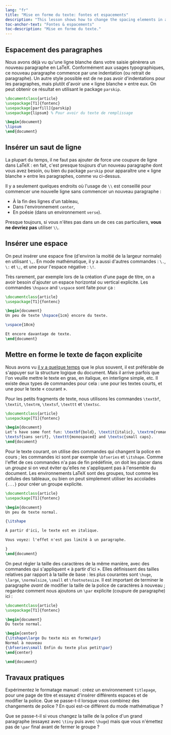 ```yaml
---
lang: "fr"
title: "Mise en forme du texte: fontes et espacements"
description: "This lesson shows how to change the spacing elements in a document and how to add explicit formatting instructions to the LaTeX source."
toc-anchor-text: "Fontes & espacements"
toc-description: "Mise en forme du texte."
---
```


## Espacement des paragraphes

Nous avons déjà vu qu'une ligne blanche dans votre saisie génèrera un nouveau
paragraphe en LaTeX. Conformément aux usages typographiques, ce nouveau
paragraphe commence par une indentation (ou retrait de paragraphe). Un autre
style possible est de ne pas avoir d'indentations pour les paragraphes, mais
plutôt d'avoir une « ligne blanche » entre eux. On peut obtenir ce résultat
en utilisant le package `parskip`.

```latex
\documentclass{article}
\usepackage[T1]{fontenc}
\usepackage[parfill]{parskip}
\usepackage{lipsum} % Pour avoir du texte de remplissage

\begin{document}
\lipsum
\end{document}
```

## Insérer un saut de ligne

La plupart du temps, il ne faut pas ajouter de force une coupure de ligne
dans LaTeX : en fait, c'est presque toujours d'un nouveau paragraphe dont
vous avez besoin, ou bien du package `parskip` pour apparaître une
« ligne blanche » entre les paragraphes, comme vu ci-dessus. 

Il y a seulement quelques endroits où l'usage de `\\` est conseillé pour
commencer une nouvelle ligne sans commencer un nouveau paragraphe :

- À la fin des lignes d'un tableau,
- Dans l'environnement `center`,
- En poésie (dans un environnement `verse`).

Presque toujours, si vous n'êtes pas dans un de ces cas particuliers,
**vous ne devriez pas** utiliser `\\`.


## Insérer une espace

On peut insérer une espace fine (d'environ la moitié de la largeur normale)
en utilisant `\,`. En mode mathématique, il y a aussi d'autres commandes :
`\.`, `\:` et `\;`, et une pour l'espace négative : `\!`.

Très rarement, par exemple lors de la création d'une page de titre, on a avoir
besoin d'ajouter un espace horizontal ou vertical explicite. Les commandes
`\hspace` and `\vspace` sont faite pour ça :

```latex
\documentclass{article}
\usepackage[T1]{fontenc}

\begin{document}
Un peu de texte \hspace{1cm} encore du texte.

\vspace{10cm}

Et encore davantage de texte.
\end{document}
```


## Mettre en forme le texte de façon explicite

Nous avons vu [il y a quelque temps](lesson-03) que le plus souvent, il est
préférable de s'appuyer sur la structure logique du document. Mais il arrive
parfois que l'on veuille mettre le texte en gras, en italique, en interligne
simple, etc. Il existe deux types de commandes pour cela : une pour les textes
courts, et une pour le texte « courant ».

Pour les petits fragments de texte, nous utilisons les commandes `\textbf`,
`\textit`, `\textrm`, `\textsf`, `\texttt` et `\textsc`.

```latex
\documentclass{article}
\usepackage[T1]{fontenc}

\begin{document}
Let's have some font fun: \textbf{bold}, \textit{italic}, \textrm{roman},
\textsf{sans serif}, \texttt{monospaced} and \textsc{small caps}.
\end{document}
```

Pour le texte courant, on utilise des commandes qui changent la police en cours ;
les commandes ici sont par exemple `\bfseries` et `\itshape`. Comme l'effet de
ces commandes n'a pas de fin prédéfinie, on doit les placer dans un _groupe_ si
on veut éviter qu'elles ne s'appliquent pas à l'ensemble du document. Les
environnements LaTeX sont des groupes, tout comme les cellules des tableaux, ou
bien on peut simplement utiliser les accolades `{...}` pour créer un groupe
explicite.


```latex
\documentclass{article}
\usepackage[T1]{fontenc}

\begin{document}
Un peu de texte normal.

{\itshape

À partir d'ici, le texte est en italique.

Vous voyez: l'effet n'est pas limité à un paragraphe.

}
\end{document}
```

On peut régler la taille des caractères de la même manière, avec des commandes
qui s'appliquent « à partir d'ici ». Elles définissent des tailles relatives par
rapport à la taille de base : les plus courantes sont `\huge`, `\large`,
`\normalsize`, `\small` et `\footnotesize`. Il est important de terminer le
paragraphe _avant_ de modifier la taille de la police de caractères à nouveau ;
regardez comment nous ajoutons un `\par` explicite (coupure de paragraphe) ici :

```latex
\documentclass{article}
\usepackage[T1]{fontenc}

\begin{document}
Du texte normal.

\begin{center}
{\itshape\large Du texte mis en forme\par}
Normal à nouveau
{\bfseries\small Enfin du texte plus petit\par}
\end{center}

\end{document}
```


## Travaux pratiques

Expérimentez le formatage manuel : créez un environnement `titlepage`, pour une
page de titre et essayez d'insérer différents espaces et de modifier la police.
Que se passe-t-il lorsque vous combinez des changements de police ? En quoi
est-ce différent du mode mathématique ?

Que se passe-t-il si vous changez la taille de la police d'un grand paragraphe
(essayez avec `\tiny` puis avec `\huge`) mais que vous n'émettez pas de `\par`
final avant de fermer le groupe ?
